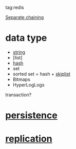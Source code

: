 tag:redis

[Separate chaining](https://en.wikipedia.org/wiki/Hash_table#Separate_chaining)


# data type
- [string](https://redis.io/topics/internals-sds)
- [list]
- [hash](https://en.wikipedia.org/wiki/Hash_table#Separate_chaining)
- set
- sorted set = hash + [skiplist](https://en.wikipedia.org/wiki/Skip_list)
- Bitmaps
- HyperLogLogs

transaction?

# [persistence](https://redis.io/topics/persistence)

# [replication](https://redis.io/topics/replication)
